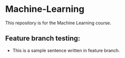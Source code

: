 # Machine-Learning
This repository is for the Machine Learning course.
## Feature branch testing:
- This is a sample sentence written in feature branch.

